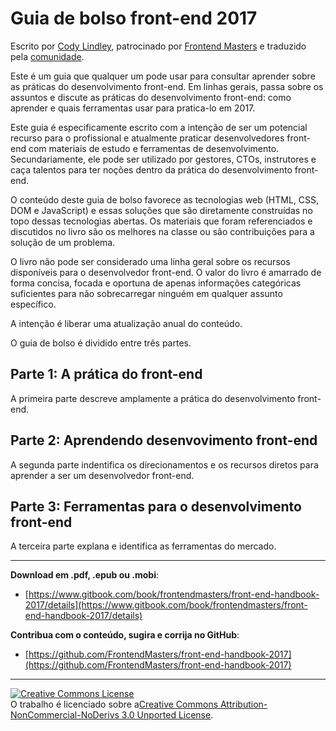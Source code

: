 # Guia de bolso front-end 2017

Escrito por [Cody Lindley](http://codylindley.com/), patrocinado por [Frontend Masters](https://frontendmasters.com/) e traduzido pela [comunidade](https://github.com/frontendbr/).

Este é um guia que qualquer um pode usar para consultar aprender sobre as práticas do desenvolvimento front-end. Em linhas gerais, passa sobre os assuntos e discute as práticas do desenvolvimento front-end: como aprender e quais ferramentas usar para pratica-lo em 2017.

Este guia é especificamente escrito com a intenção de ser um potencial recurso para o profissional e atualmente praticar desenvolvedores front-end com materiais de estudo e ferramentas de desenvolvimento. Secundariamente, ele pode ser utilizado por gestores, CTOs, instrutores e caça talentos para ter noções dentro da prática do desenvolvimento front-end.

O conteúdo deste guia de bolso favorece as tecnologias web (HTML, CSS, DOM e JavaScript) e essas soluções que são diretamente construídas no topo dessas tecnologias abertas. Os materiais que foram referenciados e discutidos no livro são os melhores na classe ou são contribuições para a solução de um problema.

O livro não pode ser considerado uma linha geral sobre os recursos disponíveis para o desenvolvedor front-end. O valor do livro é amarrado de forma concisa, focada e oportuna de apenas informações categóricas suficientes para não sobrecarregar ninguém em qualquer assunto específico.

A intenção é liberar uma atualização anual do conteúdo.

O guia de bolso é dividido entre três partes.

Parte 1: A prática do front-end
---
A primeira parte descreve amplamente a prática do desenvolvimento front-end.

Parte 2: Aprendendo desenvovimento front-end
---
A segunda parte indentifica os direcionamentos e os recursos diretos para aprender a ser um desenvolvedor front-end.

Parte 3: Ferramentas para o desenvolvimento front-end
---
A terceira parte explana e identifica as ferramentas do mercado.

***
 
**Download em .pdf, .epub ou .mobi**: 

* [https://www.gitbook.com/book/frontendmasters/front-end-handbook-2017/details](https://www.gitbook.com/book/frontendmasters/front-end-handbook-2017/details)

**Contribua com o conteúdo, sugira e corrija no GitHub**: 

* [https://github.com/FrontendMasters/front-end-handbook-2017](https://github.com/FrontendMasters/front-end-handbook-2017)

***

<a rel="license" href="http://creativecommons.org/licenses/by-nc-nd/3.0/"><img alt="Creative Commons License" style="border-width:0" src="https://i.creativecommons.org/l/by-nc-nd/3.0/88x31.png" /></a><br />O trabalho é licenciado sobre a<a rel="license" href="http://creativecommons.org/licenses/by-nc-nd/3.0/">Creative Commons Attribution-NonCommercial-NoDerivs 3.0 Unported License</a>.
